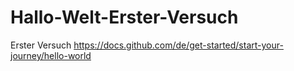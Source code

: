 # Hallo-Welt-Erster-Versuch
Erster Versuch https://docs.github.com/de/get-started/start-your-journey/hello-world
